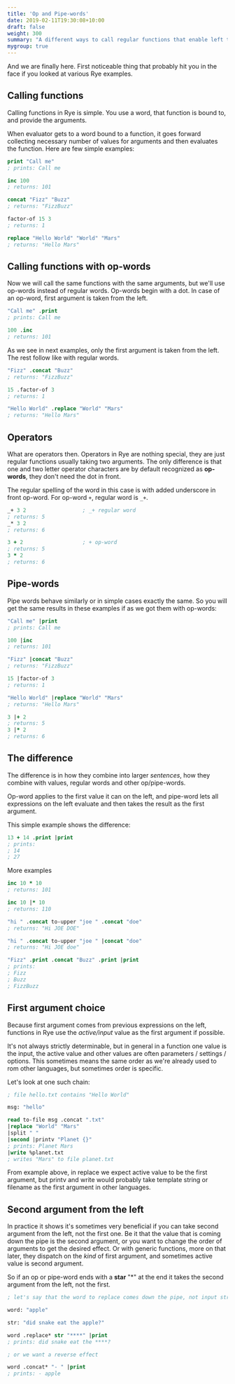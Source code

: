 ```yaml
---
title: 'Op and Pipe-words'
date: 2019-02-11T19:30:08+10:00
draft: false
weight: 300
summary: "A different ways to call regular functions that enable left to right code flow."
mygroup: true
---
```


And we are finally here. First noticeable thing that probably hit you in the face if you looked at various Rye examples.

## Calling functions

Calling functions in Rye is simple. You use a word, that function is bound to, and provide the arguments.

When evaluator gets to a word bound to a function, it goes forward collecting necessary number of values for arguments and then evaluates the function. Here are few simple examples:

```clojure
print "Call me"
; prints: Call me

inc 100
; returns: 101

concat "Fizz" "Buzz"
; returns: "FizzBuzz"

factor-of 15 3
; returns: 1

replace "Hello World" "World" "Mars"
; returns: "Hello Mars"
```

## Calling functions with op-words

Now we will call the same functions with the same arguments, but we'll use op-words instead of regular words. Op-words begin with a dot. In case of an op-word, first argument 
is taken from the left.

```clojure
"Call me" .print
; prints: Call me

100 .inc
; returns: 101
```

As we see in next examples, only the first argument is taken from the left. The rest follow like with regular words. 

```clojure
"Fizz" .concat "Buzz"
; returns: "FizzBuzz"

15 .factor-of 3
; returns: 1

"Hello World" .replace "World" "Mars"
; returns: "Hello Mars"
```

## Operators

What are operators then. Operators in Rye are nothing special, they are just regular functions usually taking two arguments. The only difference is that one and two letter operator characters are by default recognized as **op-words**, they don't need 
the dot in front. 

The regular spelling of the word in this case is with added underscore in front op-word. For op-word `+`, regular word is `_+`.

```clojure
_+ 3 2                  ; _+ regular word
; returns: 5
_* 3 2
; returns: 6

3 + 2                   ; + op-word
; returns: 5
3 * 2
; returns: 6
```

## Pipe-words

Pipe words behave similarly or in simple cases exactly the same. So you will get the same results in these examples if as we got them with op-words:

```clojure
"Call me" |print
; prints: Call me

100 |inc
; returns: 101

"Fizz" |concat "Buzz"
; returns: "FizzBuzz"

15 |factor-of 3
; returns: 1

"Hello World" |replace "World" "Mars"
; returns: "Hello Mars"

3 |+ 2
; returns: 5
3 |* 2
; returns: 6
```


## The difference

The difference is in how they combine into larger _sentences_, how they combine with values, regular words and other op/pipe-words. 

Op-word applies to the first value it can on the left, and pipe-word lets all expressions on the left evaluate and then takes the result as the first argument.

This simple example shows the difference:

```clojure
13 + 14 .print |print
; prints:
; 14
; 27
```

More examples

```clojure
inc 10 * 10
; returns: 101

inc 10 |* 10
; returns: 110

"hi " .concat to-upper "joe " .concat "doe"
; returns: "Hi JOE DOE"

"hi " .concat to-upper "joe " |concat "doe"
; returns: "Hi JOE doe"

"Fizz" .print .concat "Buzz" .print |print
; prints:
; Fizz
; Buzz
; FizzBuzz
```

## First argument choice

Because first argument comes from previous expressions on the left, functions in Rye use the _active/input_ value as the first argument if possible. 

It's not always strictly determinable, but in general
in a function one value is the input, the active value and other values are often parameters / settings / options. This sometimes means the same order as we're already used to rom other languages, 
but sometimes order is specific.

Let's look at one such chain:

```lisp
; file hello.txt contains "Hello World"

msg: "hello"

read to-file msg .concat ".txt"
|replace "World" "Mars"
|split " "
|second |printv "Planet {}"
; prints: Planet Mars
|write %planet.txt
; writes "Mars" to file planet.txt
```

From example above, in replace we expect active value to be the first argument, but printv and write would probably take template string or filename as the first argument in other languages.


## Second argument from the left

In practice it shows it's sometimes very beneficial if you can take second argument from the left, not the first one. Be it that the value that is coming down the pipe is the second argument, or you want to 
change the order of arguments to get the desired effect. Or with generic functions, more on that later, they dispatch on the _kind_ of first argument, and sometimes active value is second argument.

So if an op or pipe-word ends with a **star** "*" at the end it takes the second argument from the left, not the first.

```clojure
; let's say that the word to replace comes down the pipe, not input string 

word: "apple"

str: "did snake eat the apple?"

word .replace* str "****" |print
; prints: did snake eat the ****?

; or we want a reverse effect

word .concat* "- " |print 
; prints: - apple
```
